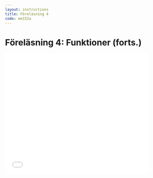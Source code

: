 ```yaml
---
layout: instructions
title: Föreläsning 4
code: me152a
---
```


# Föreläsning 4: Funktioner (forts.)

<div class="video">
<iframe src="//www.slideshare.net/slideshow/embed_code/44540557" width="476" height="400" frameborder="0" marginwidth="0" marginheight="0" scrolling="no"></iframe>
</div>
